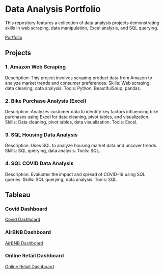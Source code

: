 # Data Analysis Portfolio
This repository features a collection of data analysis projects demonstrating skills in web scraping, data manipulation, Excel analysis, and SQL querying.

[Portfolio](https://tanishagupta15.github.io/PortfolioWebsite.github.io/)

## Projects


### 1. Amazon Web Scraping
Description: This project involves scraping product data from Amazon to analyze market trends and consumer preferences.
Skills: Web scraping, data cleaning, data analysis.
Tools: Python, BeautifulSoup, pandas.

### 2. Bike Purchase Analysis (Excel)
Description: Analyzes customer data to identify key factors influencing bike purchases using Excel for data cleaning, pivot tables, and visualization.
Skills: Data cleaning, pivot tables, data visualization.
Tools: Excel.

### 3. SQL Housing Data Analysis
Description: Uses SQL to analyze housing market data and uncover trends.
Skills: SQL querying, data analysis.
Tools: SQL.

### 4. SQL COVID Data Analysis
Description: Evaluates the impact and spread of COVID-19 using SQL queries.
Skills: SQL querying, data analysis.
Tools: SQL.

## Tableau

### Covid Dashboard
[Covid Dashboard](https://public.tableau.com/app/profile/tanisha.gupta1351/viz/COVIDDASHBOARD_17196718227850/Dashboard1)

### AirBNB Dashboard
[AirBNB Dashboard](https://public.tableau.com/app/profile/tanisha.gupta1351/viz/AirBNBDashboard_17202777093370/Dashboard1)

### Online Retail Dashboard
[Online Retail Dashboard](https://public.tableau.com/app/profile/tanisha.gupta1351/viz/OnlineRetailDataVisualization/Dashboard1)
